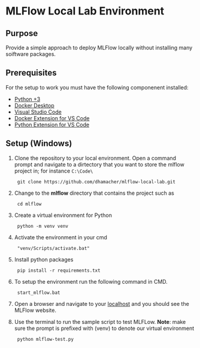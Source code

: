 
# MLFlow Local Lab Environment
## Purpose
Provide a simple approach to deploy MLFlow locally without installing many soiftware packages.

## Prerequisites
For the setup to work you must have the following componenent installed:
* [Python +3](https://www.python.org/downloads/)
* [Docker Desktop](https://www.docker.com/products/docker-desktop)
* [Visual Studio Code](https://code.visualstudio.com/)
* [Docker Extension for VS Code](https://marketplace.visualstudio.com/items?itemName=ms-azuretools.vscode-docker)
* [Python Extension for VS Code](https://marketplace.visualstudio.com/items?itemName=ms-python.python)


## Setup (Windows)
1. Clone the repository to your local environment. Open a command prompt and navigate to a dirtectory that you want to store the mlflow project in; for instance `C:\Code\`

        git clone https://github.com/dhamacher/mlflow-local-lab.git

2. Change to the **mlflow** directory that contains the project such as

        cd mlflow

3. Create a virtual environment for Python  

        python -m venv venv

4. Activate the environment in your cmd

        "venv/Scripts/activate.bat"

5. Install python packages  

        pip install -r requirements.txt

6. To setup the environment run the following command in CMD.  

        start_mlflow.bat

7. Open a browser and navigate to your [localhost](http://localhost:80) and you should see the MLFlow website.

8. Use the terminal to run the sample script to test MLFLow. **Note**: make sure the prompt is prefixed with (venv) to denote our virtual environment  

        python mlflow-test.py
